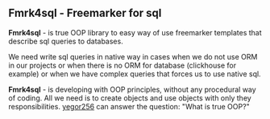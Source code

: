 ## Fmrk4sql - Freemarker for sql
**Fmrk4sql** - is true OOP library to easy way of use freemarker templates
that describe sql queries to databases. 

We need write sql queries in native way in cases when we do not use ORM
in our projects or when there is no ORM for database (clickhouse for example) or 
when we have complex queries that forces us to use native sql.

**Fmrk4sql** - is developing with OOP principles, without any procedural way of coding.
All we need is to create objects and use objects with only they responsibilities. 
[yegor256](https://www.yegor256.com/2014/11/20/seven-virtues-of-good-object.html) 
can answer the question: "What is true OOP?"  